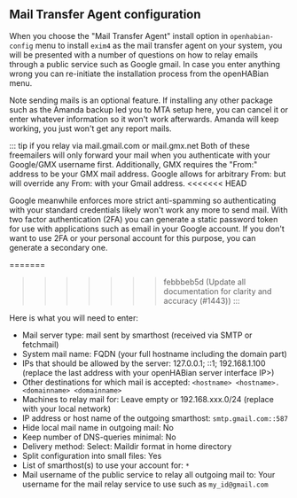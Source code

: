 ## Mail Transfer Agent configuration

When you choose the "Mail Transfer Agent" install option in `openhabian-config` menu to install `exim4` as the mail transfer agent on your system, you will be presented with a number of questions on how to relay emails through a public service such as Google gmail.
In case you enter anything wrong you can re-initiate the installation process from the openHABian menu.

Note sending mails is an optional feature. If installing any other package such as the Amanda backup led you to MTA setup here, you can cancel it or enter whatever information so it won't work afterwards. Amanda will keep working, you just won't get any report mails.

::: tip if you relay via mail.gmail.com or mail.gmx.net
Both of these freemailers will only forward your mail when you authenticate with your Google/GMX username first.
Additionally, GMX requires the "From:" address to be your GMX mail address.
Google allows for arbitrary From: but will override any From: with your Gmail address.
<<<<<<< HEAD

Google meanwhile enforces more strict anti-spamming so authenticating with your standard credentials likely won't work
any more to send mail. With two factor authentication (2FA) you can generate a static password token for use with applications such as email in your Google account.
If you don't want to use 2FA or your personal account for this purpose, you can generate a secondary one.

=======
>>>>>>> febbbeb5d (Update all documentation for clarity and accuracy (#1443))
:::

Here is what you will need to enter:

*   Mail server type: mail sent by smarthost (received via SMTP or fetchmail)
*   System mail name: FQDN (your full hostname including the domain part)
*   IPs that should be allowed by the server: 127.0.0.1; ::1; 192.168.1.100
    (replace the last address with your openHABian server interface IP>)
*   Other destinations for which mail is accepted: `<hostname> <hostname>.<domainname> <domainname>`
*   Machines to relay mail for: Leave empty or 192.168.xxx.0/24 (replace with your local network)
*   IP address or host name of the outgoing smarthost: `smtp.gmail.com::587`
*   Hide local mail name in outgoing mail: No
*   Keep number of DNS-queries minimal: No
*   Delivery method: Select: Maildir format in home directory
*   Split configuration into small files: Yes
*   List of smarthost(s) to use your account for: `*`
*   Mail username of the public service to relay all outgoing mail to:
    Your username for the mail relay service to use such as `my_id@gmail.com`
